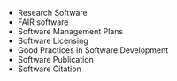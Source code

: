 - Research Software
- FAIR software
- Software Management Plans
- Software Licensing
- Good Practices in Software Development
- Software Publication
- Software Citation
